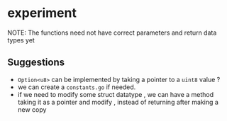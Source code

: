 # experiment

NOTE: The functions need not have correct parameters and return data types yet

## Suggestions

- `Option<u8>` can be implemented by taking a pointer to a `uint8` value ?
- we can create a `constants.go` if needed.
- if we need to modify some struct datatype , we can have a method taking it as a pointer and modify , instead of returning after making a new copy
